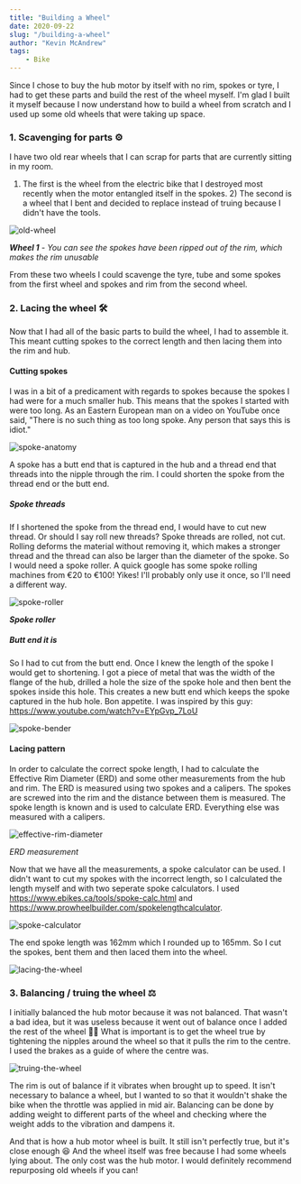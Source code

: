 ```yaml
---
title: "Building a Wheel"
date: 2020-09-22
slug: "/building-a-wheel"
author: "Kevin McAndrew"
tags:
    - Bike
---
```


Since I chose to buy the hub motor by itself with no rim, spokes or tyre, I had to get
these parts and build the rest of the wheel myself. I'm glad I built it myself because I now
understand how to build a wheel from scratch and I used up some old wheels that were taking
up space.

### 1. Scavenging for parts ⚙️

I have two old rear wheels that I can scrap for parts that are currently sitting in my room.
1) The first is the wheel from the electric bike that I destroyed most recently when the motor
entangled itself in the spokes. 2) The second is a wheel that I bent and decided to replace
instead of truing because I didn't have the tools.

<div style={{ maxWidth: '400px', height: 'auto', margin: '0 auto' }}>

<img src="./mouldy_wheel.jpg" alt="old-wheel"/>

</div>

<div style={{ textAlign: 'center' }}>

*__Wheel 1__ - You can see the spokes have been ripped out of the rim, which makes the rim unusable*

</div>

From these two wheels I could scavenge the tyre, tube and some spokes from the first wheel and
spokes and rim from the second wheel.

### 2. Lacing the wheel 🛠️

Now that I had all of the basic parts to build the wheel, I had to assemble it. This meant cutting spokes
to the correct length and then lacing them into the rim and hub.

#### Cutting spokes

I was in a bit of a predicament with regards to spokes because the spokes I had were for a much smaller
hub. This means that the spokes I started with were too long. As an Eastern European man on a video on
YouTube once said, "There is no such thing as too long spoke. Any person that says this is idiot." 

<div style={{ maxWidth: '400px', height: 'auto', margin: '0 auto' }}>

<img src="./spoke.png" alt="spoke-anatomy"/>

</div>

A spoke has a butt end that is captured in the hub and a thread end that threads into the nipple through the
rim. I could shorten the spoke from the thread end or the butt end.

##### Spoke threads

If I shortened the spoke from the thread end, I would have to cut new thread. Or should I say roll new threads?
Spoke threads are rolled, not cut. Rolling deforms the material without removing it, which makes a stronger
thread and the thread can also be larger than the diameter of the spoke. So I would need a spoke roller. A quick
google has some spoke rolling machines from €20 to €100! Yikes! I'll probably only use it once, so I'll need
a different way.

<div style={{ maxWidth: '400px', height: 'auto', margin: '0 auto' }}>

<img src="./spoke_roller.jpg" alt="spoke-roller"/>

</div>

<div style={{ textAlign: 'center' }}>

*__Spoke roller__*

</div>

##### Butt end it is

So I had to cut from the butt end. Once I knew the length of the spoke I would get to shortening. I got 
a piece of metal that was the width of the flange of the hub, drilled a hole
the size of the spoke hole and then bent the spokes inside this hole. This creates a new butt end which
keeps the spoke captured in the hub hole. Bon appetite. I was inspired by this guy:
https://www.youtube.com/watch?v=EYpGvp_7LoU

<div style={{ maxWidth: '700px', height: 'auto', margin: '0 auto' }}>

<img src="./bent_spoke.jpg" alt="spoke-bender"/>

</div>

#### Lacing pattern

In order to calculate the correct spoke length, I had to calculate the Effective Rim Diameter (ERD)
and some other measurements from the hub and rim. The ERD is measured using two spokes and a calipers.
The spokes are screwed into the rim and the distance between them is measured. The spoke length is
known and is used to calculate ERD. Everything else was measured with a calipers.

<div style={{ maxWidth: '700px', height: 'auto', margin: '0 auto' }}>

<img src="./erd.jpg" alt="effective-rim-diameter"/>

</div>

<div style={{ textAlign: 'center' }}>

*ERD measurement*

</div>

Now that we have all the measurements, a spoke calculator can be used. I didn't want to cut my spokes
with the incorrect length, so I calculated the length myself and with two seperate spoke calculators.
I used https://www.ebikes.ca/tools/spoke-calc.html and https://www.prowheelbuilder.com/spokelengthcalculator.

<div style={{ maxWidth: '700px', height: 'auto', margin: '0 auto' }}>

<img src="./spoke_calculator.png" alt="spoke-calculator"/>

</div>

The end spoke length was 162mm which I rounded up to 165mm. So I cut the spokes, bent them and then
laced them into the wheel.

<div style={{ maxWidth: '1000px', height: 'auto', margin: '0 auto' }}>

<img src="./lacing.jpg" alt="lacing-the-wheel"/>

</div>

### 3. Balancing / truing the wheel ⚖️

I initially balanced the hub motor because it was not balanced. That wasn't a bad idea, but it was useless
because it went out of balance once I added the rest of the wheel 🤦🏻 What is important is to get the wheel 
true by tightening the nipples around the wheel so that it pulls the rim to the centre. I used the brakes
as a guide of where the centre was.

<div style={{ maxWidth: '400px', height: 'auto', margin: '0 auto' }}>

<img src="./truing.png" alt="truing-the-wheel"/>

</div>

The rim is out of balance if it vibrates when brought up to speed. It isn't necessary to balance a wheel, but
I wanted to so that it wouldn't shake the bike when the throttle was applied in mid air. Balancing can be 
done by adding weight to different parts of the wheel and checking where the weight adds to the vibration and
dampens it.

And that is how a hub motor wheel is built. It still isn't perfectly true, but it's close enough 😆 And the
wheel itself was free because I had some wheels lying about. The only cost was the hub motor. I would
definitely recommend repurposing old wheels if you can!
